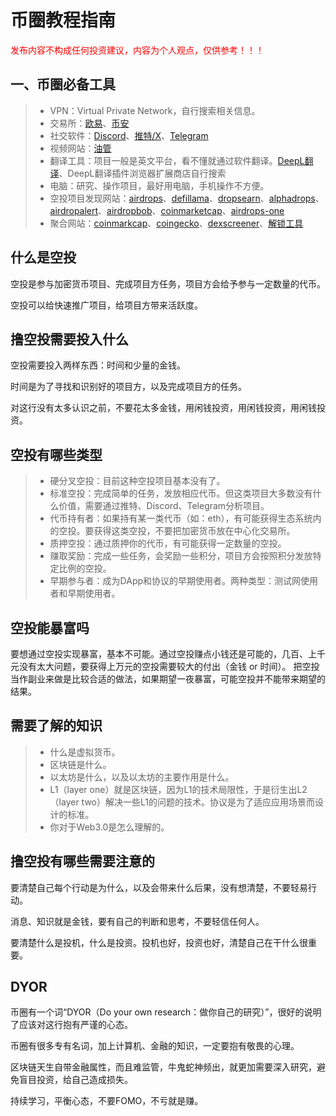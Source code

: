币圈教程指南
============

<font color=#FF0000>发布内容不构成任何投资建议，内容为个人观点，仅供参考！！！</font>

## 一、币圈必备工具
> * VPN：Virtual Private Network，自行搜索相关信息。
> * 交易所：[欧易](https://www.okx.com/zh-hans)、[币安](https://www.binance.com/zh-CN)
> * 社交软件：[Discord](https://discord.com/)、[推特/X](https://twitter.com/home)、[Telegram](https://telegram.org/)
> * 视频网站：[油管](https://www.youtube.com/)
> * 翻译工具：项目一般是英文平台，看不懂就通过软件翻译。[DeepL翻译](https://deepl.com/)、DeepL翻译插件浏览器扩展商店自行搜索
> * 电脑：研究、操作项目，最好用电脑，手机操作不方便。
> * 空投项目发现网站：[airdrops](https://airdrops.io/latest/)、[defillama](https://defillama.com/airdrops)、[dropsearn](https://dropsearn.com/airdrops/)、[alphadrops](https://www.alphadrops.net/alpha)、[airdropalert](https://airdropalert.com/)、[airdropbob](https://www.airdropbob.com/)、[coinmarketcap](https://coinmarketcap.com/zh/airdrop/)、[airdrops-one](https://airdrops.one/zh-cn)
> * 聚合网站：[coinmarkcap](https://coinmarketcap.com/)、[coingecko](https://www.coingecko.com/)、[dexscreener](https://dexscreener.com/)、[解锁工具](https://token.unlocks.app/)


## 什么是空投

空投是参与加密货币项目、完成项目方任务，项目方会给予参与一定数量的代币。

空投可以给快速推广项目，给项目方带来活跃度。

## 撸空投需要投入什么

空投需要投入两样东西：时间和少量的金钱。

时间是为了寻找和识别好的项目方，以及完成项目方的任务。

对这行没有太多认识之前，不要花太多金钱，用闲钱投资，用闲钱投资，用闲钱投资。

## 空投有哪些类型

> * 硬分叉空投：目前这种空投项目基本没有了。
> * 标准空投：完成简单的任务，发放相应代币。但这类项目大多数没有什么价值，需要通过推特、Discord、Telegram分析项目。
> * 代币持有者：如果持有某一类代币（如：eth），有可能获得生态系统内的空投。要获得这类空投，不要把加密货币放在中心化交易所。
> * 质押空投：通过质押你的代币，有可能获得一定数量的空投。
> * 赚取奖励：完成一些任务，会奖励一些积分，项目方会按照积分发放特定比例的空投。
> * 早期参与者：成为DApp和协议的早期使用者。两种类型：测试网使用者和早期使用者。

## 空投能暴富吗

要想通过空投实现暴富，基本不可能。通过空投赚点小钱还是可能的，几百、上千元没有太大问题，要获得上万元的空投需要较大的付出（金钱 or 时间）。
把空投当作副业来做是比较合适的做法，如果期望一夜暴富，可能空投并不能带来期望的结果。

## 需要了解的知识

> * 什么是虚拟货币。
> * 区块链是什么。
> * 以太坊是什么，以及以太坊的主要作用是什么。
> * L1（layer one）就是区块链，因为L1的技术局限性，于是衍生出L2（layer two）解决一些L1的问题的技术。协议是为了适应应用场景而设计的标准。
> * 你对于Web3.0是怎么理解的。

## 撸空投有哪些需要注意的

要清楚自己每个行动是为什么，以及会带来什么后果，没有想清楚，不要轻易行动。

消息、知识就是金钱，要有自己的判断和思考，不要轻信任何人。

要清楚什么是投机，什么是投资。投机也好，投资也好，清楚自己在干什么很重要。

## DYOR
币圈有一个词“DYOR（Do your own research：做你自己的研究）”，很好的说明了应该对这行抱有严谨的心态。

币圈有很多专有名词，加上计算机、金融的知识，一定要抱有敬畏的心理。

区块链天生自带金融属性，而且难监管，牛鬼蛇神频出，就更加需要深入研究，避免盲目投资，给自己造成损失。

持续学习，平衡心态，不要FOMO，不亏就是赚。